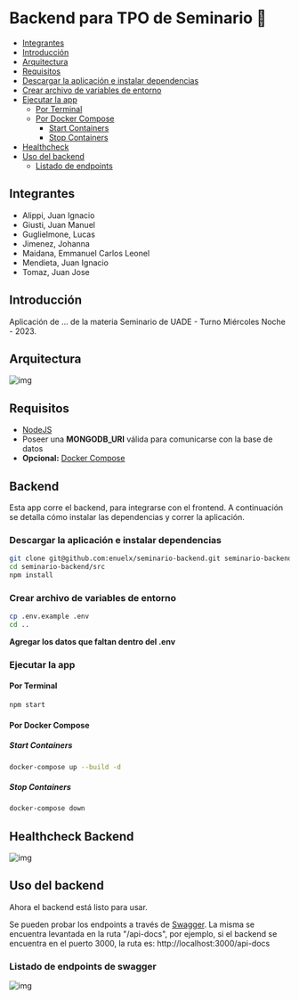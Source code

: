 # Backend para TPO de Seminario :rocket:

- [Integrantes](#integrantes)
- [Introducción](#introducción)  
- [Arquitectura](#arquitectura)
- [Requisitos](#requisitos) 
- [Descargar la aplicación e instalar dependencias](#descargar-la-aplicación-e-instalar-dependencias)
- [Crear archivo de variables de entorno](#crear-archivo-de-variables-de-entorno) 
- [Ejecutar la app](#ejecutar-la-app) 
    * [Por Terminal](#por-terminal) 
    * [Por Docker Compose](#por-docker-compose) 
        * [Start Containers](#start-containers) 
        * [Stop Containers](#stop-containers) 
- [Healthcheck](#healthcheck-backend) 
- [Uso del backend](#uso-del-backend)
    * [Listado de endpoints](#listado-de-endpoints-de-swagger) 

## Integrantes
- Alippi, Juan Ignacio
- Giusti, Juan Manuel
- Guglielmone, Lucas
- Jimenez, Johanna
- Maidana, Emmanuel Carlos Leonel
- Mendieta, Juan Ignacio
- Tomaz, Juan Jose
 
## Introducción

Aplicación de ... de la materia Seminario de UADE - Turno Miércoles Noche - 2023.

## Arquitectura

![img]()

## Requisitos
- [NodeJS](https://nodejs.org/en/download/)
- Poseer una <b>MONGODB_URI</b> válida para comunicarse con la base de datos
- <b>Opcional:</b> [Docker Compose](https://docs.docker.com/compose/install/)

## Backend
Esta app corre el backend, para integrarse con el frontend. A continuación se detalla cómo instalar las dependencias y correr la aplicación.

### Descargar la aplicación e instalar dependencias

```bash
git clone git@github.com:enuelx/seminario-backend.git seminario-backend
cd seminario-backend/src
npm install
```

### Crear archivo de variables de entorno
```bash
cp .env.example .env
cd ..
```

<b>Agregar los datos que faltan dentro del .env</b>

### Ejecutar la app
#### Por Terminal
```bash
npm start
```

#### Por Docker Compose

##### Start Containers
```bash
docker-compose up --build -d
```
##### Stop Containers

```bash
docker-compose down
```

## Healthcheck Backend
![img]()


## Uso del backend
Ahora el backend está listo para usar.

Se pueden probar los endpoints a través de [Swagger](https://swagger.io/). La misma se encuentra levantada en la ruta "/api-docs", por ejemplo, si el backend se encuentra en el puerto 3000, la ruta es: http://localhost:3000/api-docs

### Listado de endpoints de swagger
![img]()
